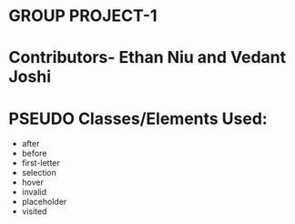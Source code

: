 # GROUP PROJECT-1 
# Contributors- Ethan Niu and Vedant Joshi

# PSEUDO Classes/Elements Used:
- after
- before
- first-letter
- selection
- hover
- invalid
- placeholder
- visited

